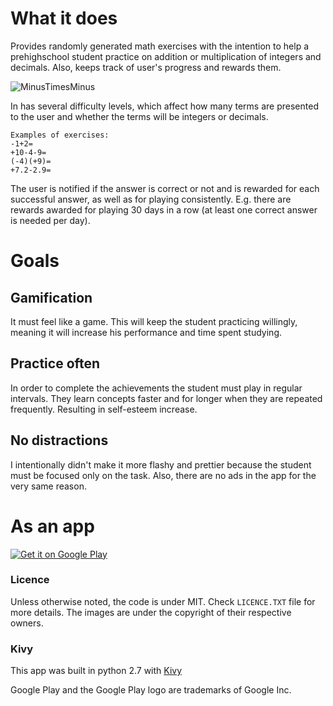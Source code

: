 # What it does

Provides randomly generated math exercises with the 
intention to help a prehighschool student practice on addition 
or multiplication of integers and decimals. Also, keeps track of user's 
progress and rewards them.

![MinusTimesMinus](https://user-images.githubusercontent.com/10809024/156883200-b123e949-1c64-43ce-85b0-d044deb75d55.gif)




In has several difficulty levels, which affect how many terms are 
presented to the user and whether the terms will be integers or decimals. 


	Examples of exercises: 
	-1+2=
	+10-4-9=
	(-4)(+9)= 
	+7.2-2.9=
	
The user is notified if the answer is correct 
or not and is rewarded for each successful answer, 
as well as for playing consistently. E.g. there are 
rewards awarded for playing 30 days in a row (at least 
one correct answer is needed per day).   


# Goals
## Gamification
It must feel like a game. This will keep the 
student practicing willingly, meaning it will increase 
his performance and time spent studying. 

## Practice often
In order to complete the achievements the student must 
play in regular intervals. They learn concepts faster 
and for longer when they are repeated frequently. 
Resulting in self-esteem increase.  

## No distractions 
I intentionally didn't make it more flashy and prettier 
because the student must be focused only on the task. 
Also, there are no ads in the app for the very same reason.

# As an app

<a href='https://play.google.com/store/apps/details?id=com.gmail.germanshepherdaresocute.minustimesminus&pcampaignid=MKT-Other-global-all-co-prtnr-py-PartBadge-Mar2515-1'><img alt='Get it on Google Play' src='https://play.google.com/intl/en_us/badges/images/generic/en_badge_web_generic.png'/></a>
 

### Licence ###
Unless otherwise noted, the code is under MIT. Check `LICENCE.TXT` file for more details.
The images are under the copyright of their respective owners.

### Kivy ###

This app was built in python 2.7 with [Kivy](https://kivy.org/#home)


Google Play and the Google Play logo are trademarks of Google Inc.
